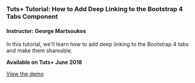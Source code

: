 ### Tuts+ Tutorial: How to Add Deep Linking to the Bootstrap 4 Tabs Component

#### Instructor: George Martsoukos

In this tutorial, we'll learn how to add deep linking to the Bootstrap 4 tabs and make them shareable.

**Available on Tuts+ June 2018**

[View the demo](https://geomarts.github.io/bootstrap-tabs/)